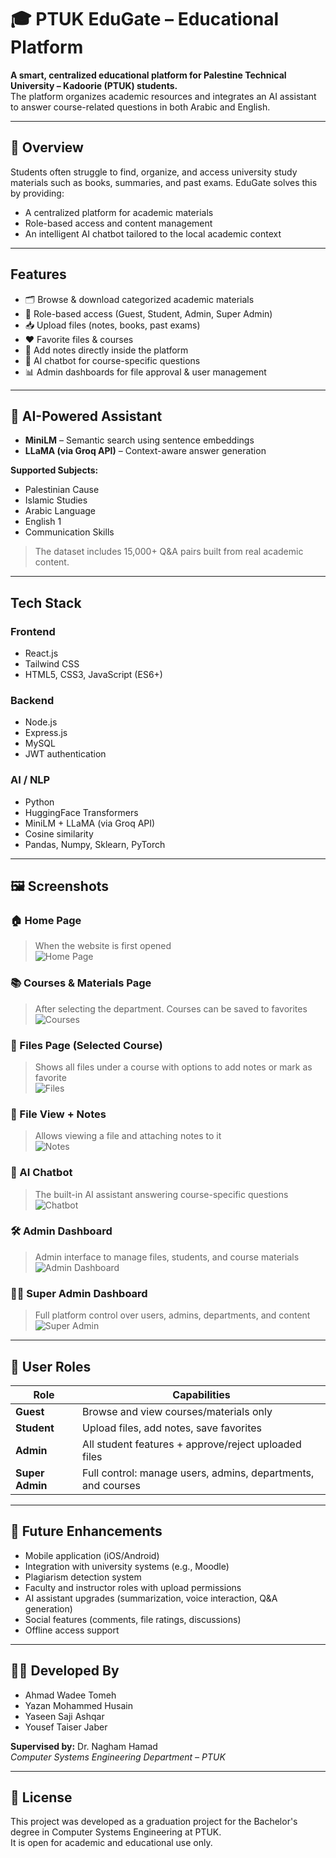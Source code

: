 # 🎓 PTUK EduGate – Educational Platform

**A smart, centralized educational platform for Palestine Technical University – Kadoorie (PTUK) students.**  
The platform organizes academic resources and integrates an AI assistant to answer course-related questions in both Arabic and English.

---

## 📘 Overview

Students often struggle to find, organize, and access university study materials such as books, summaries, and past exams. EduGate solves this by providing:

- A centralized platform for academic materials
- Role-based access and content management
- An intelligent AI chatbot tailored to the local academic context

---

##  Features

- 🗂️ Browse & download categorized academic materials
- 🔐 Role-based access (Guest, Student, Admin, Super Admin)
- 📥 Upload files (notes, books, past exams)
- ❤️ Favorite files & courses
- 📝 Add notes directly inside the platform
- 🤖 AI chatbot for course-specific questions
- 📊 Admin dashboards for file approval & user management

---

## 🧠 AI-Powered Assistant

- **MiniLM** – Semantic search using sentence embeddings
- **LLaMA (via Groq API)** – Context-aware answer generation

**Supported Subjects:**

- Palestinian Cause  
- Islamic Studies  
- Arabic Language  
- English 1  
- Communication Skills

> The dataset includes 15,000+ Q&A pairs built from real academic content.

---

##  Tech Stack

### Frontend
- React.js  
- Tailwind CSS  
- HTML5, CSS3, JavaScript (ES6+)

### Backend
- Node.js  
- Express.js  
- MySQL  
- JWT authentication

### AI / NLP
- Python  
- HuggingFace Transformers  
- MiniLM + LLaMA (via Groq API)  
- Cosine similarity  
- Pandas, Numpy, Sklearn, PyTorch

---

## 🖼️ Screenshots

### 🏠 Home Page
> When the website is first opened  
![Home Page](./screenshots/HomePageStudent-D.png)

### 📚 Courses & Materials Page
> After selecting the department. Courses can be saved to favorites  
![Courses](./screenshots/courses.jpg)

### 📂 Files Page (Selected Course)
> Shows all files under a course with options to add notes or mark as favorite  
![Files](./screenshots/files.jpg)

### 📝 File View + Notes
> Allows viewing a file and attaching notes to it  
![Notes](./screenshots/NoteStudent-D.png)

### 🤖 AI Chatbot
> The built-in AI assistant answering course-specific questions  
![Chatbot](./screenshots/chatbot.png)

### 🛠️ Admin Dashboard
> Admin interface to manage files, students, and course materials  
![Admin Dashboard](./screenshots/Admin-Dashboard.jpg)

### 🧑‍💼 Super Admin Dashboard
> Full platform control over users, admins, departments, and content  
![Super Admin](./screenshots/Dashboard-SuperAdmin-StudentTable-D.png)

---

## 👥 User Roles

| Role            | Capabilities                                                    |
| --------------- | --------------------------------------------------------------- |
| **Guest**       | Browse and view courses/materials only                          |
| **Student**     | Upload files, add notes, save favorites                         |
| **Admin**       | All student features + approve/reject uploaded files            |
| **Super Admin** | Full control: manage users, admins, departments, and courses    |

---

## 📱 Future Enhancements

- Mobile application (iOS/Android)
- Integration with university systems (e.g., Moodle)
- Plagiarism detection system
- Faculty and instructor roles with upload permissions
- AI assistant upgrades (summarization, voice interaction, Q&A generation)
- Social features (comments, file ratings, discussions)
- Offline access support

---

## 👨‍💻 Developed By

- Ahmad Wadee Tomeh  
- Yazan Mohammed Husain  
- Yaseen Saji Ashqar  
- Yousef Taiser Jaber  

**Supervised by:** Dr. Nagham Hamad  
_Computer Systems Engineering Department – PTUK_

---

## 📜 License

This project was developed as a graduation project for the Bachelor's degree in Computer Systems Engineering at PTUK.  
It is open for academic and educational use only.

